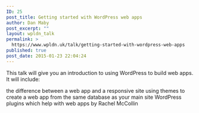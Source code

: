 ```yaml
---
ID: 25
post_title: Getting started with WordPress web apps
author: Dan Maby
post_excerpt: ""
layout: wpldn_talk
permalink: >
  https://www.wpldn.uk/talk/getting-started-with-wordpress-web-apps
published: true
post_date: 2015-01-23 22:04:24
---
```

This talk will give you an introduction to using WordPress to build web apps. It will include:

the difference between a web app and a responsive site using themes to create a web app from the same database as your main site WordPress plugins which help with web apps by Rachel McCollin